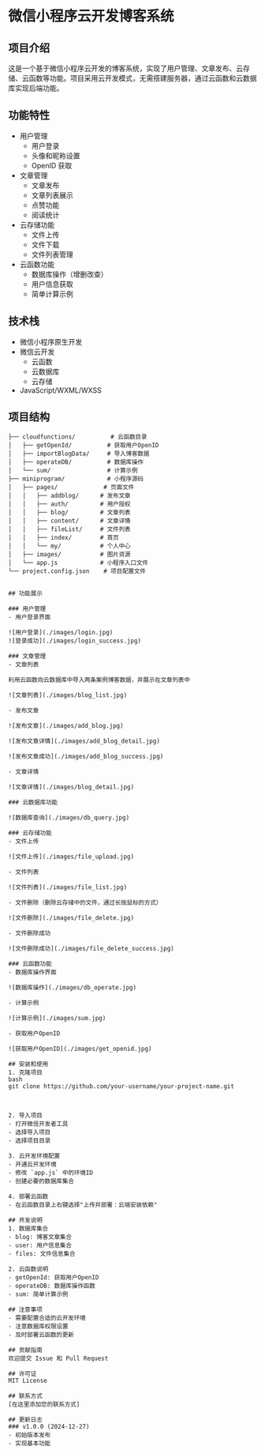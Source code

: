 # 微信小程序云开发博客系统

## 项目介绍
这是一个基于微信小程序云开发的博客系统，实现了用户管理、文章发布、云存储、云函数等功能。项目采用云开发模式，无需搭建服务器，通过云函数和云数据库实现后端功能。

## 功能特性
- 用户管理
  - 用户登录
  - 头像和昵称设置
  - OpenID 获取
- 文章管理
  - 文章发布
  - 文章列表展示
  - 点赞功能
  - 阅读统计
- 云存储功能
  - 文件上传
  - 文件下载
  - 文件列表管理
- 云函数功能
  - 数据库操作（增删改查）
  - 用户信息获取
  - 简单计算示例

## 技术栈
- 微信小程序原生开发
- 微信云开发
  - 云函数
  - 云数据库
  - 云存储
- JavaScript/WXML/WXSS

## 项目结构
```
├── cloudfunctions/          # 云函数目录
│   ├── getOpenId/          # 获取用户OpenID
│   ├── importBlogData/     # 导入博客数据
│   ├── operateDB/          # 数据库操作
│   └── sum/                # 计算示例
├── miniprogram/            # 小程序源码
│   ├── pages/             # 页面文件
│   │   ├── addblog/      # 发布文章
│   │   ├── auth/         # 用户授权
│   │   ├── blog/         # 文章列表
│   │   ├── content/      # 文章详情
│   │   ├── fileList/     # 文件列表
│   │   ├── index/        # 首页
│   │   └── my/           # 个人中心
│   ├── images/           # 图片资源
│   └── app.js            # 小程序入口文件
└── project.config.json    # 项目配置文件


## 功能展示

### 用户管理
- 用户登录界面

![用户登录](./images/login.jpg)
![登录成功](./images/login_success.jpg)

### 文章管理
- 文章列表

利用云函数向云数据库中导入两条案例博客数据，并展示在文章列表中

![文章列表](./images/blog_list.jpg)

- 发布文章

![发布文章](./images/add_blog.jpg)

![发布文章详情](./images/add_blog_detail.jpg)

![发布文章成功](./images/add_blog_success.jpg)

- 文章详情

![文章详情](./images/blog_detail.jpg)

### 云数据库功能

![数据库查询](./images/db_query.jpg)

### 云存储功能
- 文件上传

![文件上传](./images/file_upload.jpg)

- 文件列表

![文件列表](./images/file_list.jpg)

- 文件删除（删除云存储中的文件，通过长按鼠标的方式）

![文件删除](./images/file_delete.jpg)

- 文件删除成功

![文件删除成功](./images/file_delete_success.jpg)

### 云函数功能
- 数据库操作界面

![数据库操作](./images/db_operate.jpg)

- 计算示例

![计算示例](./images/sum.jpg)

- 获取用户OpenID

![获取用户OpenID](./images/get_openid.jpg)

## 安装和使用
1. 克隆项目
bash
git clone https://github.com/your-username/your-project-name.git



2. 导入项目
- 打开微信开发者工具
- 选择导入项目
- 选择项目目录

3. 云开发环境配置
- 开通云开发环境
- 修改 `app.js` 中的环境ID
- 创建必要的数据库集合

4. 部署云函数
- 在云函数目录上右键选择"上传并部署：云端安装依赖"

## 开发说明
1. 数据库集合
- blog: 博客文章集合
- user: 用户信息集合
- files: 文件信息集合

2. 云函数说明
- getOpenId: 获取用户OpenID
- operateDB: 数据库操作函数
- sum: 简单计算示例

## 注意事项
- 需要配置合适的云开发环境
- 注意数据库权限设置
- 及时部署云函数的更新

## 贡献指南
欢迎提交 Issue 和 Pull Request

## 许可证
MIT License

## 联系方式
[在这里添加您的联系方式]

## 更新日志
### v1.0.0 (2024-12-27)
- 初始版本发布
- 实现基本功能